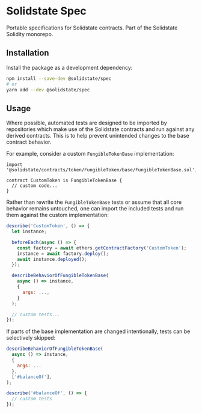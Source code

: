 # Solidstate Spec

Portable specifications for Solidstate contracts. Part of the Solidstate Solidity monorepo.

## Installation

Install the package as a development dependency:

```bash
npm install --save-dev @solidstate/spec
# or
yarn add --dev @solidstate/spec
```

## Usage

Where possible, automated tests are designed to be imported by repositories which make use of the Solidstate contracts and run against any derived contracts. This is to help prevent unintended changes to the base contract behavior.

For example, consider a custom `FungibleTokenBase` implementation:

```solidity
import '@solidstate/contracts/token/FungibleToken/base/FungibleTokenBase.sol';

contract CustomToken is FungibleTokenBase {
  // custom code...
}
```

Rather than rewrite the `FungibleTokenBase` tests or assume that all core behavior remains untouched, one can import the included tests and run them against the custom implementation:

```javascript
describe('CustomToken', () => {
  let instance;

  beforeEach(async () => {
    const factory = await ethers.getContractFactory('CustomToken');
    instance = await factory.deploy();
    await instance.deployed();
  });

  describeBehaviorOfFungibleTokenBase(
    async () => instance,
    {
      args: ...,
    }
  );

  // custom tests...
});
```

If parts of the base implementation are changed intentionally, tests can be selectively skipped:

```javascript
describeBehaviorOfFungibleTokenBase(
  async () => instance,
  {
    args: ...
  },
  ['#balanceOf'],
);

describe('#balanceOf', () => {
  // custom tests
});
```
